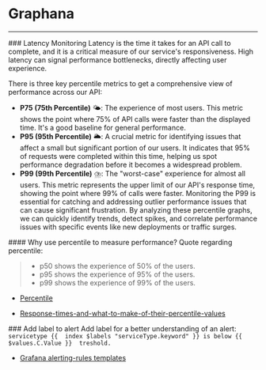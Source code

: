 # Graphana

---

### Latency Monitoring
Latency is the time it takes for an API call to complete, and it is a critical measure of our service's responsiveness. High latency can signal performance bottlenecks, directly affecting user experience.

There is three key percentile metrics to get a comprehensive view of performance across our API:

- **P75 (75th Percentile)** 🌤️: The experience of most users. This metric shows the point where 75% of API calls were faster than the displayed time. It's a good baseline for general performance.
- **P95 (95th Percentile)** 🌥️: A crucial metric for identifying issues that affect a small but significant portion of our users. It indicates that 95% of requests were completed within this time, helping us spot performance degradation before it becomes a widespread problem.
- **P99 (99th Percentile)** ⛈️: The "worst-case" experience for almost all users. This metric represents the upper limit of our API's response time, showing the point where 99% of calls were faster. Monitoring the P99 is essential for catching and addressing outlier performance issues that can cause significant frustration.
By analyzing these percentile graphs, we can quickly identify trends, detect spikes, and correlate performance issues with specific events like new deployments or traffic surges.


#### Why use percentile to measure performance?
Quote regarding percentile:

>- p50 shows the experience of 50% of the users.
>- p95 shows the experience of 95% of the users. 
>- p99 shows the experience of 99% of the users.

- [Percentile](https://en.wikipedia.org/wiki/Percentile)

- [Response-times-and-what-to-make-of-their-percentile-values](https://www.ombulabs.com/blog/performance/response-times-and-what-to-make-of-their-percentile-values.html)

### Add label to alert
Add label for a better understanding of an alert:
`servicetype {{  index $labels "serviceType.keyword" }} is below {{  $values.C.Value }}  treshold.`

- [Grafana alerting-rules templates](https://grafana.com/docs/grafana/latest/alerting/alerting-rules/templates/)
